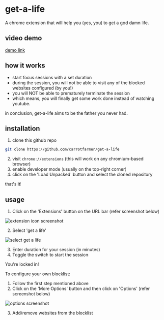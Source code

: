 # get-a-life

A chrome extension that will help you (yes, you) to get a god damn life.

## video demo

[demo link](https://github.com/carrotfarmer/test/assets/66675022/622cbf84-99c0-4122-bbcf-1c9f30735a0d)

## how it works

- start focus sessions with a set duration
- during the session, you will not be able to visit any of the blocked websites configured (by you!)
- you will NOT be able to prematurely terminate the session
- which means, you will finally get some work done instead of watching youtube.

in conclusion, get-a-life aims to be the father you never had. 

## installation

1. clone this github repo
```sh
git clone https://github.com/carrotfarmer/get-a-life
```

2. visit `chrome://extensions` (this will work on any chromium-based browser)
3. enable developer mode (usually on the top-right corner)
4. click on the 'Load Unpacked' button and select the cloned repository

that's it!

## usage

1. Click on the 'Extensions' button on the URL bar (refer screenshot below)

![extension icon screenshot](https://i.imgur.com/UpNhcBu.png)

2. Select 'get a life'

![select get a life](https://i.imgur.com/XCzWFGQ.png)

3. Enter duration for your session (in minutes)
4. Toggle the switch to start the session

You're locked in! 

To configure your own blocklist:

1. Follow the first step mentioned above
2. Click on the 'More Options' button and then click on 'Options' (refer screenshot below)

![options screenshot](https://i.imgur.com/uCwclP2.png)

3. Add/remove websites from the blocklist
